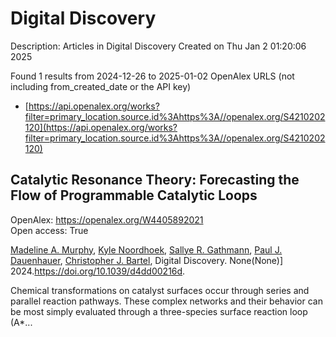 # Digital Discovery
Description: Articles in Digital Discovery
Created on Thu Jan  2 01:20:06 2025

Found 1 results from 2024-12-26 to 2025-01-02
OpenAlex URLS (not including from_created_date or the API key)
- [https://api.openalex.org/works?filter=primary_location.source.id%3Ahttps%3A//openalex.org/S4210202120](https://api.openalex.org/works?filter=primary_location.source.id%3Ahttps%3A//openalex.org/S4210202120)

## Catalytic Resonance Theory: Forecasting the Flow of Programmable Catalytic Loops   

OpenAlex: https://openalex.org/W4405892021    
Open access: True
    
[Madeline A. Murphy](https://openalex.org/A5051959855), [Kyle Noordhoek](https://openalex.org/A5033015720), [Sallye R. Gathmann](https://openalex.org/A5030610409), [Paul J. Dauenhauer](https://openalex.org/A5003718847), [Christopher J. Bartel](https://openalex.org/A5065773454), Digital Discovery. None(None)] 2024.https://doi.org/10.1039/d4dd00216d.
    
Chemical transformations on catalyst surfaces occur through series and parallel reaction pathways. These complex networks and their behavior can be most simply evaluated through a three-species surface reaction loop (A*...    

    
